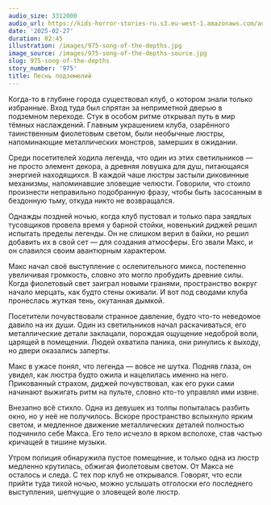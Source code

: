 ```yaml
---
audio_size: 3312000
audio_url: https://kids-horror-stories-ru.s3.eu-west-1.amazonaws.com/audio/975-song-of-the-depths.mp3
date: '2025-02-27'
duration: 02:45
illustration: /images/975-song-of-the-depths.jpg
image_source: /images/975-song-of-the-depths-source.jpg
slug: 975-song-of-the-depths
story_number: '975'
title: Песнь подземелий
---
```


Когда-то в глубине города существовал клуб, о котором знали только избранные. Вход туда был спрятан за неприметной дверью в подземном переходе. Стук в особом ритме открывал путь в мир тёмных наслаждений. Главным украшением клуба, озарённого таинственным фиолетовым светом, были необычные люстры, напоминающие металлических монстров, замерших в ожидании.

Среди посетителей ходила легенда, что один из этих светильников — не просто элемент декора, а древняя ловушка для душ, питающаяся энергией находящихся. В каждой чаше люстры застыли диковинные механизмы, напоминавшие зловещие челюсти. Говорили, что стоило произнести неправильно подобранную фразу, чтобы быть засосанным в бездонную тьму, откуда никто не возвращался.

Однажды поздней ночью, когда клуб пустовал и только пара заядлых тусовщиков провела время у барной стойки, новенький диджей решил испытать пределы легенды. Он не слишком верил в байки, но решил добавить их в свой сет — для создания атмосферы. Его звали Макс, и он славился своим авантюрным характером.

Макс начал своё выступление с ослепительного микса, постепенно увеличивая громкость, словно это могло пробудить древние силы. Когда фиолетовый свет заиграл новыми гранями, пространство вокруг начало мерцать, как будто стены оживали. И вот под сводами клуба пронеслась жуткая тень, окутанная дымкой.

Посетители почувствовали странное давление, будто что-то неведомое давило на их души. Один из светильников начал раскачиваться, его металлические детали заклацали, порождая ощущение недоброй воли, царящей в помещении. Людей охватила паника, они ринулись к выходу, но двери оказались заперты.

Макс в ужасе понял, что легенда — вовсе не шутка. Подняв глаза, он увидел, как люстра будто ожила и нацелилась именно на него. Прикованный страхом, диджей почувствовал, как его руки сами начинают выжигать ритм на пульте, словно кто-то управлял ими извне.

Внезапно всё стихло. Одна из девушек из толпы попыталась разбить окно, но у неё не получилось. Вскоре пространство вспыхнуло ярким светом, и медленное движение металлических деталей полностью подчинило себе Макса. Его тело исчезло в ярком всполохе, став частью кричащей в тишине музыки.

Утром полиция обнаружила пустое помещение, и только одна из люстр медленно крутилась, обжигая фиолетовым светом. От Макса не осталось и следа. С тех пор клуб не открывался. Говорят, что если прийти туда тихой ночью, можно услышать отголоски его последнего выступления, шепчущие о зловещей воле люстр.